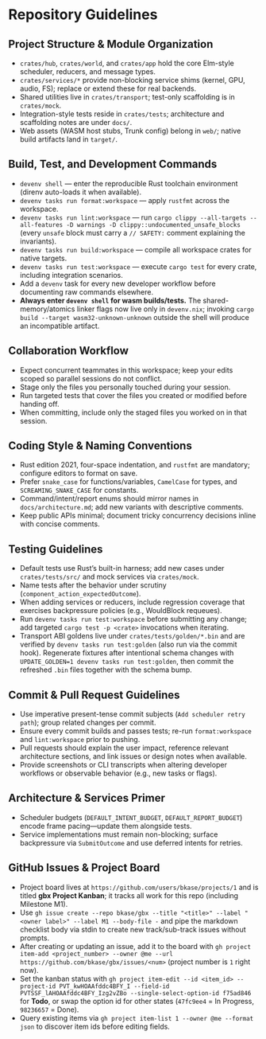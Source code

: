 # Repository Guidelines

## Project Structure & Module Organization
- `crates/hub`, `crates/world`, and `crates/app` hold the core Elm-style scheduler, reducers, and message types.
- `crates/services/*` provide non-blocking service shims (kernel, GPU, audio, FS); replace or extend these for real backends.
- Shared utilities live in `crates/transport`; test-only scaffolding is in `crates/mock`.
- Integration-style tests reside in `crates/tests`; architecture and scaffolding notes are under `docs/`.
- Web assets (WASM host stubs, Trunk config) belong in `web/`; native build artifacts land in `target/`.

## Build, Test, and Development Commands
- `devenv shell` — enter the reproducible Rust toolchain environment (direnv auto-loads it when available).
- `devenv tasks run format:workspace` — apply `rustfmt` across the workspace.
- `devenv tasks run lint:workspace` — run `cargo clippy --all-targets --all-features -D warnings -D clippy::undocumented_unsafe_blocks` (every `unsafe` block must carry a `// SAFETY:` comment explaining the invariants).
- `devenv tasks run build:workspace` — compile all workspace crates for native targets.
- `devenv tasks run test:workspace` — execute `cargo test` for every crate, including integration scenarios.
- Add a `devenv` task for every new developer workflow before documenting raw commands elsewhere.
- **Always enter `devenv shell` for wasm builds/tests.** The shared-memory/atomics linker flags now live only in `devenv.nix`; invoking `cargo build --target wasm32-unknown-unknown` outside the shell will produce an incompatible artifact.

## Collaboration Workflow
- Expect concurrent teammates in this workspace; keep your edits scoped so parallel sessions do not conflict.
- Stage only the files you personally touched during your session.
- Run targeted tests that cover the files you created or modified before handing off.
- When committing, include only the staged files you worked on in that session.

## Coding Style & Naming Conventions
- Rust edition 2021, four-space indentation, and `rustfmt` are mandatory; configure editors to format on save.
- Prefer `snake_case` for functions/variables, `CamelCase` for types, and `SCREAMING_SNAKE_CASE` for constants.
- Command/intent/report enums should mirror names in `docs/architecture.md`; add new variants with descriptive comments.
- Keep public APIs minimal; document tricky concurrency decisions inline with concise comments.

## Testing Guidelines
- Default tests use Rust’s built-in harness; add new cases under `crates/tests/src/` and mock services via `crates/mock`.
- Name tests after the behavior under scrutiny (`component_action_expectedOutcome`).
- When adding services or reducers, include regression coverage that exercises backpressure policies (e.g., WouldBlock requeues).
- Run `devenv tasks run test:workspace` before submitting any change; add targeted `cargo test -p <crate>` invocations when iterating.
- Transport ABI goldens live under `crates/tests/golden/*.bin` and are verified by `devenv tasks run test:golden` (also run via the commit hook). Regenerate fixtures after intentional schema changes with `UPDATE_GOLDEN=1 devenv tasks run test:golden`, then commit the refreshed `.bin` files together with the schema bump.

## Commit & Pull Request Guidelines
- Use imperative present-tense commit subjects (`Add scheduler retry path`); group related changes per commit.
- Ensure every commit builds and passes tests; re-run `format:workspace` and `lint:workspace` prior to pushing.
- Pull requests should explain the user impact, reference relevant architecture sections, and link issues or design notes when available.
- Provide screenshots or CLI transcripts when altering developer workflows or observable behavior (e.g., new tasks or flags).

## Architecture & Services Primer
- Scheduler budgets (`DEFAULT_INTENT_BUDGET`, `DEFAULT_REPORT_BUDGET`) encode frame pacing—update them alongside tests.
- Service implementations must remain non-blocking; surface backpressure via `SubmitOutcome` and use deferred intents for retries.

## GitHub Issues & Project Board
- Project board lives at `https://github.com/users/bkase/projects/1` and is titled **gbx Project Kanban**; it tracks all work for this repo (including Milestone M1).
- Use `gh issue create --repo bkase/gbx --title "<title>" --label "<owner label>" --label M1 --body-file -` and pipe the markdown checklist body via stdin to create new track/sub-track issues without prompts.
- After creating or updating an issue, add it to the board with `gh project item-add <project_number> --owner @me --url https://github.com/bkase/gbx/issues/<num>` (project number is `1` right now).
- Set the kanban status with `gh project item-edit --id <item_id> --project-id PVT_kwHOAAfddc4BFY_I --field-id PVTSSF_lAHOAAfddc4BFY_Izg2vZBo --single-select-option-id f75ad846` for **Todo**, or swap the option id for other states (`47fc9ee4` = In Progress, `98236657` = Done).
- Query existing items via `gh project item-list 1 --owner @me --format json` to discover item ids before editing fields.
